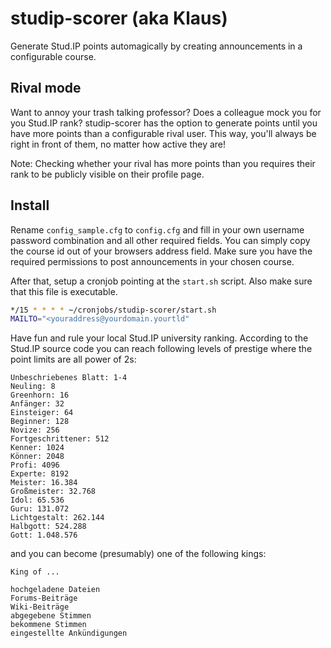 # studip-scorer (aka Klaus)

Generate Stud.IP points automagically by creating announcements in a configurable course.

## Rival mode
Want to annoy your trash talking professor?
Does a colleague mock you for you Stud.IP rank?
studip-scorer has the option to generate points until you have more points than a configurable rival user.
This way, you'll always be right in front of them, no matter how active they are!

Note: Checking whether your rival has more points than you requires their rank to be publicly visible on their profile page.

## Install

Rename `config_sample.cfg` to `config.cfg` and fill in your own username password combination and all other required fields. You can simply copy the course id out of your browsers address field. Make sure you have the required permissions to post announcements in your chosen course.

After that, setup a cronjob pointing at the `start.sh` script. Also make sure that this file is executable.

```bash
*/15 * * * * ~/cronjobs/studip-scorer/start.sh
MAILTO="<youraddress@yourdomain.yourtld"
```

Have fun and rule your local Stud.IP university ranking. According to the Stud.IP source code you can reach following levels of prestige where the point limits are all power of 2s: 

```
Unbeschriebenes Blatt: 1-4
Neuling: 8
Greenhorn: 16
Anfänger: 32
Einsteiger: 64
Beginner: 128
Novize: 256
Fortgeschrittener: 512
Kenner: 1024
Könner: 2048
Profi: 4096
Experte: 8192
Meister: 16.384
Großmeister: 32.768
Idol: 65.536
Guru: 131.072
Lichtgestalt: 262.144
Halbgott: 524.288
Gott: 1.048.576
```

and you can become (presumably) one of the following kings: 

```
King of ...

hochgeladene Dateien
Forums-Beiträge
Wiki-Beiträge
abgegebene Stimmen
bekommene Stimmen
eingestellte Ankündigungen
```

